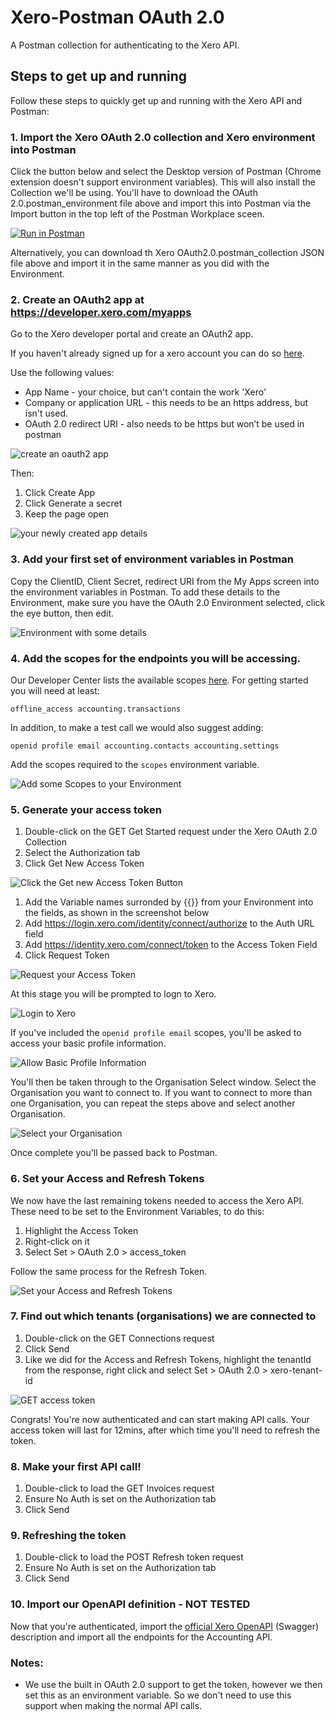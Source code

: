 # Xero-Postman OAuth 2.0
A Postman collection for authenticating to the Xero API. 

## Steps to get up and running
Follow these steps to quickly get up and running with the Xero API and Postman:

### 1. Import the Xero OAuth 2.0 collection and Xero environment into Postman
Click the button below and select the Desktop version of Postman (Chrome extension doesn't support environment variables). This will also install the Collection we'll be using. You'll have to download the OAuth 2.0.postman_environment file above and import this into Postman via the Import button in the top left of the Postman Workplace sceen.

[![Run in Postman](https://run.pstmn.io/button.svg)](https://app.getpostman.com/run-collection/9d6c212aaab7bd95d898)

Alternatively, you can download th Xero OAuth2.0.postman_collection JSON file above and import it in the same manner as you did with the Environment. 

### 2. Create an OAuth2 app at https://developer.xero.com/myapps
Go to the Xero developer portal and create an OAuth2 app.

If you haven't already signed up for a xero account you can do so [here](https://www.xero.com/signup/api/).

Use the following values:
* App Name - your choice, but can't contain the work 'Xero'
* Company or application URL - this needs to be an https address, but isn't used.
* OAuth 2.0 redirect URI - also needs to be https but won’t be used in postman

![create an oauth2 app](images/2_1_addApp.PNG)

Then:
1. Click Create App
1. Click Generate a secret
1. Keep the page open

![your newly created app details](images/2_2_createdAppDetails.PNG)

### 3. Add your first set of environment variables in Postman
Copy the ClientID, Client Secret, redirect URI from the My Apps screen into the environment variables in Postman. To add these details to the Environment, make sure you have the OAuth 2.0 Environment selected, click the eye button, then edit.

![Environment with some details](images/3_1_addedToEnvironment.PNG)

### 4. Add the scopes for the endpoints you will be accessing.
Our Developer Center lists the available scopes [here](https://developer.xero.com/documentation/oauth2/scopes). For getting started you will need at least:

`offline_access accounting.transactions`

In addition, to make a test call we would also suggest adding:

`openid profile email accounting.contacts accounting.settings`

Add the scopes required to the `scopes` environment variable.

![Add some Scopes to your Environment](images/4_1_addScopesToEnvironment.PNG)

### 5. Generate your access token
1. Double-click on the GET Get Started request under the Xero OAuth 2.0 Collection
1. Select the Authorization tab
1. Click Get New Access Token

![Click the Get new Access Token Button](images/5_1_generateAccessToken.png)

1. Add the Variable names surronded by {{}} from your Environment into the fields, as shown in the screenshot below
1. Add https://login.xero.com/identity/connect/authorize to the Auth URL field
1. Add https://identity.xero.com/connect/token to the Access Token Field
1. Click Request Token

![Request your Access Token](images/5_2_addTheVariablesAndURLs.PNG)

At this stage you will be prompted to logn to Xero. 

![Login to Xero](images/5_3_askedToLogin.PNG)

If you've included the `openid profile email` scopes, you'll be asked to access your basic profile information.

![Allow Basic Profile Information](images/5_4_basicProfile.PNG)

You'll then be taken through to the Organisation Select window. Select the Organisation you want to connect to. If you want to connect to more than one Organisation, you can repeat the steps above and select another Organisation. 

![Select your Organisation](images/5_5_selectOrganisation.PNG)

Once complete you'll be passed back to Postman.

### 6. Set your Access and Refresh Tokens
We now have the last remaining tokens needed to access the Xero API. These need to be set to the Environment Variables, to do this:
1. Highlight the Access Token
1. Right-click on it
1. Select Set > OAuth 2.0 > access_token

Follow the same process for the Refresh Token.

![Set your Access and Refresh Tokens](images/6_1_setTheAccessAndRefreshTokens.png)

### 7. Find out which tenants (organisations) we are connected to

1. Double-click on the GET Connections request
1. Click Send
1. Like we did for the Access and Refresh Tokens, highlight the tenantId from the response, right click and select Set > OAuth 2.0 > xero-tenant-id

![GET access token](images/7_1_addTheTenantID.PNG)

Congrats! You're now authenticated and can start making API calls. Your access token will last for 12mins, after which time you'll need to refresh the token. 

### 8. Make your first API call!
1. Double-click to load the GET Invoices request
1. Ensure No Auth is set on the Authorization tab
1. Click Send

### 9. Refreshing the token
1. Double-click to load the POST Refresh token request
1. Ensure No Auth is set on the Authorization tab
1. Click Send

### 10. Import our OpenAPI definition - NOT TESTED
Now that you're authenticated, import the [official Xero OpenAPI](https://github.com/XeroAPI/Xero-OpenAPI) (Swagger) description and import all the endpoints for the Accounting API. 

### Notes:
* We use the built in OAuth 2.0 support to get the token, however we then set this as an environment variable. So we don't need to use this support when making the normal API calls.
